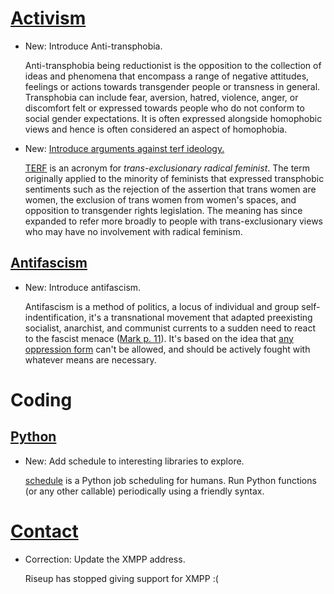 # [Activism](antitransphobia.md)

* New: Introduce Anti-transphobia.

    Anti-transphobia being reductionist is the opposition to the collection of ideas
    and phenomena that encompass a range of negative attitudes, feelings or actions
    towards transgender people or transness in general. Transphobia can include
    fear, aversion, hatred, violence, anger, or discomfort felt or expressed towards
    people who do not conform to social gender expectations. It is often expressed
    alongside homophobic views and hence is often considered an aspect of
    homophobia.

* New: [Introduce arguments against terf ideology.](antitransphobia.md#terf)

    [TERF](https://en.wikipedia.org/wiki/TERF) is an acronym for *trans-exclusionary
    radical feminist*. The term originally applied to the minority of feminists that
    expressed transphobic sentiments such as the rejection of the assertion that
    trans women are women, the exclusion of trans women from women's spaces, and
    opposition to transgender rights legislation. The meaning has since expanded to
    refer more broadly to people with trans-exclusionary views who may have no
    involvement with radical feminism.
    

## [Antifascism](antifascism.md)

* New: Introduce antifascism.

    Antifascism is a method of politics, a locus of individual and group
    self-indentification, it's a transnational movement that adapted preexisting
    socialist, anarchist, and communist currents to a sudden need to react to the
    fascist menace ([Mark p. 11](#references)). It's based on the idea that [any
    oppression form](#how-to-identify-fascism) can't be allowed, and should be
    actively fought with whatever means are necessary.

# Coding

## [Python](python.md)

* New: Add schedule to interesting libraries to explore.

    [schedule](https://github.com/dbader/schedule) is a Python job scheduling for humans. Run Python functions (or any other callable) periodically using a friendly syntax.
    

# [Contact](contact.md)

* Correction: Update the XMPP address.

    Riseup has stopped giving support for XMPP :(